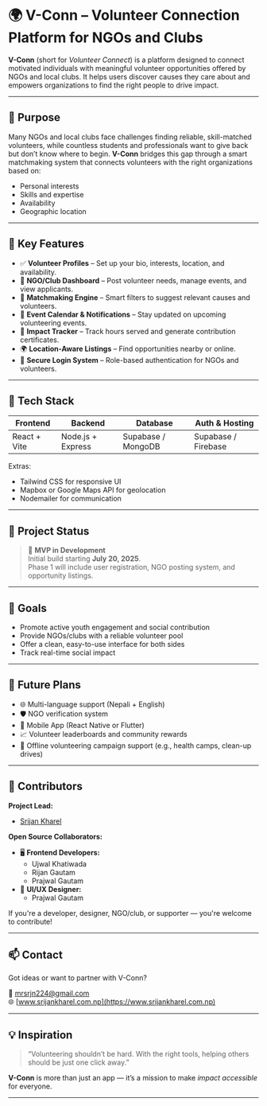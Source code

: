 # 🌍 V-Conn – Volunteer Connection Platform for NGOs and Clubs

**V-Conn** (short for *Volunteer Connect*) is a platform designed to connect motivated individuals with meaningful volunteer opportunities offered by NGOs and local clubs. It helps users discover causes they care about and empowers organizations to find the right people to drive impact.

---

## 🚀 Purpose

Many NGOs and local clubs face challenges finding reliable, skill-matched volunteers, while countless students and professionals want to give back but don’t know where to begin. **V-Conn** bridges this gap through a smart matchmaking system that connects volunteers with the right organizations based on:

- Personal interests  
- Skills and expertise  
- Availability  
- Geographic location  

---

## 🔑 Key Features

- ✅ **Volunteer Profiles** – Set up your bio, interests, location, and availability.
- 🏢 **NGO/Club Dashboard** – Post volunteer needs, manage events, and view applicants.
- 🤝 **Matchmaking Engine** – Smart filters to suggest relevant causes and volunteers.
- 📅 **Event Calendar & Notifications** – Stay updated on upcoming volunteering events.
- 🧾 **Impact Tracker** – Track hours served and generate contribution certificates.
- 🌍 **Location-Aware Listings** – Find opportunities nearby or online.
- 🔐 **Secure Login System** – Role-based authentication for NGOs and volunteers.

---

## 🧱 Tech Stack

| Frontend         | Backend          | Database           | Auth & Hosting       |
|------------------|------------------|--------------------|----------------------|
| React + Vite     | Node.js + Express| Supabase / MongoDB | Supabase / Firebase  |

Extras:
- Tailwind CSS for responsive UI  
- Mapbox or Google Maps API for geolocation  
- Nodemailer for communication  

---

## 🌱 Project Status

> 🚧 **MVP in Development**  
Initial build starting **July 20, 2025**.  
Phase 1 will include user registration, NGO posting system, and opportunity listings.

---

## 🎯 Goals

- Promote active youth engagement and social contribution  
- Provide NGOs/clubs with a reliable volunteer pool  
- Offer a clean, easy-to-use interface for both sides  
- Track real-time social impact  

---

## 🔮 Future Plans

- 🌐 Multi-language support (Nepali + English)  
- 🛡️ NGO verification system  
- 📲 Mobile App (React Native or Flutter)  
- 📈 Volunteer leaderboards and community rewards  
- 📎 Offline volunteering campaign support (e.g., health camps, clean-up drives)  

---

## 🙌 Contributors

**Project Lead:**  
- [Srijan Kharel](https://www.srijankharel.com.np)

**Open Source Collaborators:**  
- 🖥️ **Frontend Developers:**  
  - Ujwal Khatiwada  
  - Rijan Gautam
  - Prajwal Gautam  
- 🎨 **UI/UX Designer:**  
  - Prajwal Gautam

If you're a developer, designer, NGO/club, or supporter — you're welcome to contribute!

---

## 📫 Contact

Got ideas or want to partner with V-Conn?

📧 mrsrjn224@gmail.com  
🌐 [www.srijankharel.com.np](https://www.srijankharel.com.np)

---

## 💡 Inspiration

> “Volunteering shouldn’t be hard. With the right tools, helping others should be just one click away.”

**V-Conn** is more than just an app — it’s a mission to make *impact accessible* for everyone.

---
